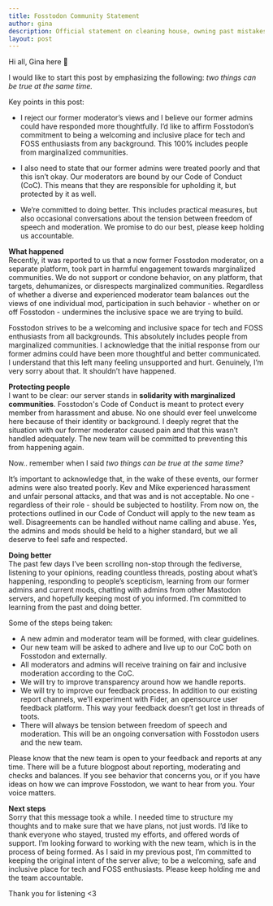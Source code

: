 ```yaml
---
title: Fosstodon Community Statement
author: gina
description: Official statement on cleaning house, owning past mistakes, reaffirming support for marginalized folks and fair treatment for everyone.
layout: post
---
```

Hi all, Gina here 👋

I would like to start this post by emphasizing the following: *two things can be true at the same time.*

Key points in this post:

* I reject our former moderator’s views and I believe our former admins could have responded more thoughtfully. I’d like to affirm Fosstodon’s commitment to being a welcoming and inclusive place for tech and FOSS enthusiasts from any background. This 100% includes people from marginalized communities.

* I also need to state that our former admins were treated poorly and that this isn’t okay. Our moderators are bound by our Code of Conduct (CoC). This means that they are responsible for upholding it, but protected by it as well. 

* We’re committed to doing better. This includes practical measures, but also occasional conversations about the tension between freedom of speech and moderation. We promise to do our best, please keep holding us accountable.

**What happened**  
Recently, it was reported to us that a now former Fosstodon moderator, on a separate platform, took part in harmful engagement towards marginalized communities. We do not support or condone behavior, on any platform, that targets, dehumanizes, or disrespects marginalized communities. Regardless of whether a diverse and experienced moderator team balances out the views of one individual mod, participation in such behavior \- whether on or off Fosstodon \- undermines the inclusive space we are trying to build.

Fosstodon strives to be a welcoming and inclusive space for tech and FOSS enthusiasts from all backgrounds. This absolutely includes people from marginalized communities. I acknowledge that the initial response from our former admins could have been more thoughtful and better communicated. I understand that this left many feeling unsupported and hurt. Genuinely, I’m very sorry about that. It shouldn’t have happened.

**Protecting people**  
I want to be clear: our server stands in **solidarity with marginalized communities**. Fosstodon's Code of Conduct is meant to protect every member from harassment and abuse. No one should ever feel unwelcome here because of their identity or background. I deeply regret that the situation with our former moderator caused pain and that this wasn’t handled adequately. The new team will be committed to preventing this from happening again.

Now.. remember when I said *two things can be true at the same time?* 

It’s important to acknowledge that, in the wake of these events, our former admins were also treated poorly. Kev and Mike experienced harassment and unfair personal attacks, and that was and is not acceptable. No one \- regardless of their role \- should be subjected to hostility. From now on, the protections outlined in our Code of Conduct will apply to the new team as well. Disagreements can be handled without name calling and abuse. Yes, the admins and mods should be held to a higher standard, but we all deserve to feel safe and respected.

**Doing better**  
The past few days I’ve been scrolling non-stop through the fediverse, listening to your opinions, reading countless threads, posting about what’s happening, responding to people’s scepticism, learning from our former admins and current mods, chatting with admins from other Mastodon servers, and hopefully keeping most of you informed. I’m committed to learning from the past and doing better.

Some of the steps being taken:

* A new admin and moderator team will be formed, with clear guidelines.   
* Our new team will be asked to adhere and live up to our CoC both on Fosstodon and externally.  
* All moderators and admins will receive training on fair and inclusive moderation according to the CoC.  
* We will try to improve transparency around how we handle reports.  
* We will try to improve our feedback process. In addition to our existing report channels, we’ll experiment with Fider, an opensource user feedback platform. This way your feedback doesn’t get lost in threads of toots.  
* There will always be tension between freedom of speech and moderation. This will be an ongoing conversation with Fosstodon users and the new team. 

Please know that the new team is open to your feedback and reports at any time. There will be a future blogpost about reporting, moderating and checks and balances. If you see behavior that concerns you, or if you have ideas on how we can improve Fosstodon, we want to hear from you. Your voice matters.

**Next steps**  
Sorry that this message took a while. I needed time to structure my thoughts and to make sure that we have plans, not just words. I’d like to thank everyone who stayed, trusted my efforts, and offered words of support. I’m looking forward to working with the new team, which is in the process of being formed. As I said in my previous post, I’m committed to keeping the original intent of the server alive; to be a welcoming, safe and inclusive place for tech and FOSS enthusiasts. Please keep holding me and the team accountable. 

Thank you for listening <3